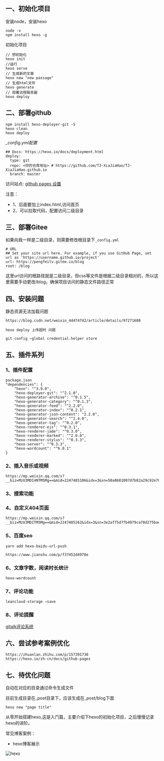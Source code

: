 ## 一、初始化项目

安装node，安装hexo

```
node -v
npm install hexo -g
```

初始化项目

```
// 想初始化
hexo init 
//运行
hexo serve 
// 生成新的文章
hexo new "new passage"
// 生成html文件
hexo generate
// 部署远程服务器
hexo deploy
```

## 二、部署github

```
npm install hexo-deployer-git -S
hexo clean
hexo deploy
```

*_config.yml配置*

```
## Docs: https://hexo.io/docs/deployment.html
deploy:
  type: git
  repo: <你的仓库地址> # https://github.com/TJ-XiaJiaHao/TJ-XiaJiaHao.github.io
  branch: master
```

访问站点: [github pages 设置](https://richlpf.github.io/lpf.github.io/index.html)

注意：

- 1、后面要加上index.html,访问首页
- 2、可以拉取代码，配置访问二级目录

## 三、部署Gitee

如果向我一样是二级目录，则需要修改根目录下`_config.yml`

```
# URL
## Set your site url here. For example, if you use GitHub Page, set url as 'https://username.github.io/project'
url: https://pengfeilv.gitee.io/blog
root: /blog
```

这里url访问的根路径就是二级目录，但css等文件是根据二级目录相对的，所以这里需要手动更改/blog，确保项目访问的静态文件路径正常

## 四、安装问题

静态资源无法加载问题

```
https://blog.csdn.net/weixin_44474742/article/details/97271608

hexo deploy 上传超时 问题

git config –global credential.helper store
```

## 五、插件系列

### 1、插件配置

```
package.json
"dependencies": {
    "hexo": "^3.9.0",
    "hexo-deployer-git": "^2.1.0",
    "hexo-generator-archive": "^0.1.5",
    "hexo-generator-category": "^0.1.3",
    "hexo-generator-feed": "^2.2.0",
    "hexo-generator-index": "^0.2.1",
    "hexo-generator-json-content": "2.2.0",
    "hexo-generator-search": "^2.4.0",
    "hexo-generator-tag": "^0.2.0",
    "hexo-renderer-ejs": "^0.3.1",
    "hexo-renderer-jade": "^0.3.0",
    "hexo-renderer-marked": "^2.0.0",
    "hexo-renderer-stylus": "^0.3.3",
    "hexo-server": "^0.3.3",
    "hexo-wordcount": "^6.0.1"
}
```

### 2、插入音乐或视频

```
https://mp.weixin.qq.com/s?__biz=MzU3MDI4NTM5Mg==&mid=2247485106&idx=3&sn=50a8681007d7b82a29c92e70110fff1d&chksm=fcf08a8dcb87039b272837b93f54db6bed8f3401f7d65f6caf9cec28edb1119fdfee82d41&scene=21#wechat_redirect
```

### 3、搜索功能

### 4、自定义404页面

```
https://mp.weixin.qq.com/s?__biz=MzU3MDITM5Mg==&mid=2247485262&idx=3&sn=3e2aff5d7fb4979ca70d275bae48525f&chksm=fcf08b7870267c972b11b1e5f0c345af39170c756de170adde8e70532360a68debcb0b3c4&scene=21#wechat_redirect
```

### 5、百度seo

```
yarn add hexo-baidu-url-push

https://www.jianshu.com/p/f37452d4978e
```

### 6、文章字数，阅读时长统计

```
hexo-wordcount
```

### 7、评论功能

```
leancloud-storage –save
```

### 8、评论提醒

[gitalk评论系统](https://blog.csdn.net/qq_36537546/article/details/90730412)

## 六、尝试参考案例优化

```
https://zhuanlan.zhihu.com/p/157391730
https://hexo.io/zh-cn/docs/github-pages
```

## 七、待优化问题

自动在对应的目录通过命令生成文件

目前生成目录在_post目录下，应该生成在_post/blog下面

```
hexo new "page title"
```

从零开始搭建hexo,这是入门篇，主要介绍下hexo的初始化项目，之后慢慢记录hexo的进阶。

常见博客案例：

- hexo博客展示

![hexo](https://gitee.com/pengfeilv/picture-manage/raw/master/blog/hexo-page.png)
